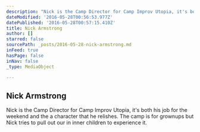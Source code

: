 ```yaml
---
description: "Nick is the Camp Director for Camp Improv Utopia, it's both his job for the weekend and the a character that he relishes. The camp is for grownups but Nick tries to pull out our in inner children to experience it."
dateModified: '2016-05-28T00:56:53.977Z'
datePublished: '2016-05-28T00:57:15.410Z'
title: Nick Armstrong
author: []
starred: false
sourcePath: _posts/2016-05-28-nick-armstrong.md
inFeed: true
hasPage: false
inNav: false
_type: MediaObject

---
```

<article style=""><h1>Nick Armstrong</h1><p>Nick is the Camp Director for Camp Improv Utopia, it's both his job for the weekend and the a character that he relishes. The camp is for grownups but Nick tries to pull out our in inner children to experience it.</p></article>